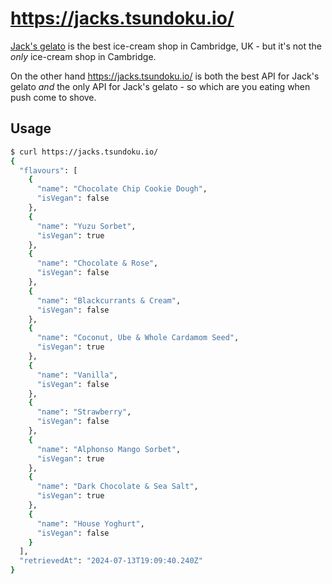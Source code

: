 # https://jacks.tsundoku.io/

[Jack's gelato](https://www.jacksgelato.com/) is the best ice-cream shop
in Cambridge, UK - but it's not the *only* ice-cream shop in Cambridge.

On the other hand https://jacks.tsundoku.io/ is both the best API for
Jack's gelato *and* the only API for Jack's gelato - so which are you
eating when push come to shove.

## Usage

```bash
$ curl https://jacks.tsundoku.io/
{
  "flavours": [
    {
      "name": "Chocolate Chip Cookie Dough",
      "isVegan": false
    },
    {
      "name": "Yuzu Sorbet",
      "isVegan": true
    },
    {
      "name": "Chocolate & Rose",
      "isVegan": false
    },
    {
      "name": "Blackcurrants & Cream",
      "isVegan": false
    },
    {
      "name": "Coconut, Ube & Whole Cardamom Seed",
      "isVegan": true
    },
    {
      "name": "Vanilla",
      "isVegan": false
    },
    {
      "name": "Strawberry",
      "isVegan": false
    },
    {
      "name": "Alphonso Mango Sorbet",
      "isVegan": true
    },
    {
      "name": "Dark Chocolate & Sea Salt",
      "isVegan": true
    },
    {
      "name": "House Yoghurt",
      "isVegan": false
    }
  ],
  "retrievedAt": "2024-07-13T19:09:40.240Z"
}
```

